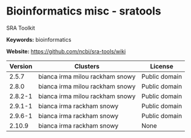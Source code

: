 # Bioinformatics misc - sratools

SRA Toolkit

**Keywords:** bioinformatics

**Website:** <https://github.com/ncbi/sra-tools/wiki>

| Version | Clusters | License |
| ------- | -------- | ------- |
| 2.5.7 | bianca irma milou rackham snowy | Public domain |
| 2.8.0 | bianca irma milou rackham snowy | Public domain |
| 2.8.2-1 | bianca irma milou rackham snowy | Public domain |
| 2.9.1-1 | bianca irma rackham snowy | Public domain |
| 2.9.6-1 | bianca irma rackham snowy | Public domain |
| 2.10.9 | bianca irma rackham snowy | None |
